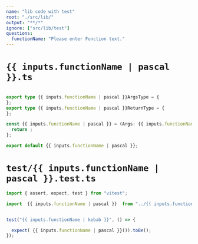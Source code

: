 ```yaml
---
name: "lib code with test"
root: "./src/lib/"
output: "**/*"
ignore: ["src/lib/test"]
questions:
  functionName: "Please enter Function text."
---
```


# `{{ inputs.functionName | pascal }}.ts`

```typescript

export type {{ inputs.functionName | pascal }}ArgsType = {
};
export type {{ inputs.functionName | pascal }}ReturnType = {
};

const {{ inputs.functionName | pascal }} = (Args: {{ inputs.functionName | pascal }}ArgsType):{{ inputs.functionName | pascal }}ReturnType => {
  return ;
};

export default {{ inputs.functionName | pascal }};
```

# `test/{{ inputs.functionName | pascal }}.test.ts`

```typescript
import { assert, expect, test } from "vitest";

import  {{ inputs.functionName | pascal }}  from "../{{ inputs.functionName | pascal }}";


test("{{ inputs.functionName | kebab }}", () => {

  expect( {{ inputs.functionName | pascal }}()).toBe();
});

```
